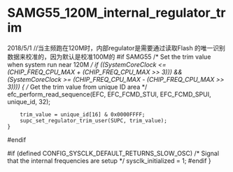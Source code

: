 # SAMG55_120M_internal_regulator_trim
2018/5/1
//当主频跑在120M时，内部regulator是需要通过读取Flash 的唯一识别数据来校准的，因为默认是校准100M的
	#if SAMG55
		/* Set the trim value when system run near 120M */
		if ((SystemCoreClock <= (CHIP_FREQ_CPU_MAX + (CHIP_FREQ_CPU_MAX >> 3))) &&
		(SystemCoreClock >= (CHIP_FREQ_CPU_MAX - (CHIP_FREQ_CPU_MAX >> 3)))) {
		/* Get the trim value from unique ID area */
		efc_perform_read_sequence(EFC, EFC_FCMD_STUI, EFC_FCMD_SPUI,
		unique_id, 32);

		trim_value = unique_id[16] & 0x0000FFFF;
		supc_set_regulator_trim_user(SUPC, trim_value);
	}
#endif

#if (defined CONFIG_SYSCLK_DEFAULT_RETURNS_SLOW_OSC)
	/* Signal that the internal frequencies are setup */
	sysclk_initialized = 1;
#endif
}
